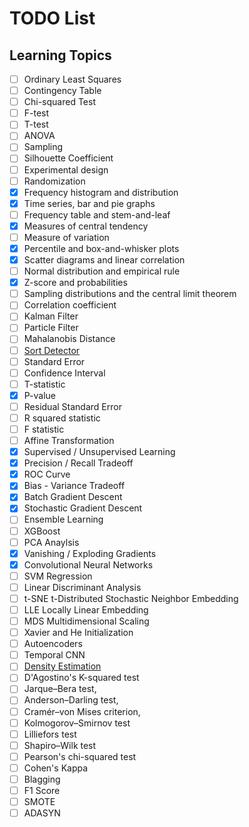 # TODO List

## Learning Topics

- [ ] Ordinary Least Squares
- [ ] Contingency Table
- [ ] Chi-squared Test
- [ ] F-test
- [ ] T-test
- [ ] ANOVA
- [ ] Sampling
- [ ] Silhouette Coefficient
- [ ] Experimental design
- [ ] Randomization
- [x] Frequency histogram and distribution
- [x] Time series, bar and pie graphs
- [ ] Frequency table and stem-and-leaf
- [x] Measures of central tendency
- [ ] Measure of variation
- [x] Percentile and box-and-whisker plots
- [x] Scatter diagrams and linear correlation
- [ ] Normal distribution and empirical rule
- [x] Z-score and probabilities
- [ ] Sampling distributions and the central limit theorem
- [ ] Correlation coefficient
- [ ] Kalman Filter
- [ ] Particle Filter
- [ ] Mahalanobis Distance
- [ ] [Sort Detector](https://github.com/abewley/sort)
- [ ] Standard Error
- [ ] Confidence Interval
- [ ] T-statistic
- [x] P-value
- [ ] Residual Standard Error
- [ ] R squared statistic
- [ ] F statistic
- [ ] Affine Transformation
- [x] Supervised / Unsupervised Learning
- [x] Precision / Recall Tradeoff
- [x] ROC Curve
- [x] Bias - Variance Tradeoff
- [x] Batch Gradient Descent
- [x] Stochastic Gradient Descent
- [ ] Ensemble Learning
- [ ] XGBoost
- [ ] PCA Anaylsis
- [x] Vanishing / Exploding Gradients
- [x] Convolutional Neural Networks
- [ ] SVM Regression
- [ ] Linear Discriminant Analysis
- [ ] t-SNE t-Distributed Stochastic Neighbor Embedding
- [ ] LLE Locally Linear Embedding
- [ ] MDS Multidimensional Scaling
- [ ] Xavier and He Initialization
- [ ] Autoencoders
- [ ] Temporal CNN
- [ ] [Density Estimation](https://scikit-learn.org/stable/modules/density.html)
- [ ] D'Agostino's K-squared test
- [ ] Jarque–Bera test,
- [ ] Anderson–Darling test,
- [ ] Cramér–von Mises criterion,
- [ ] Kolmogorov–Smirnov test
- [ ] Lilliefors test
- [ ] Shapiro–Wilk test
- [ ] Pearson's chi-squared test
- [ ] Cohen's Kappa
- [ ] Blagging
- [ ] F1 Score
- [ ] SMOTE
- [ ] ADASYN
